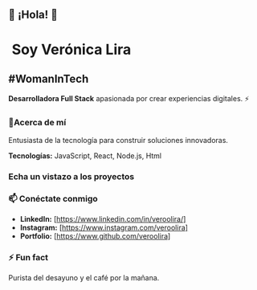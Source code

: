 ## 👋 ¡Hola! 👋

# ‍ **Soy Verónica Lira**
## #WomanInTech

**Desarrolladora Full Stack** apasionada por crear experiencias digitales. ⚡

### 💬Acerca de mí

Entusiasta de la tecnología para construir soluciones innovadoras. 

**Tecnologías:** JavaScript, React, Node.js, Html

###  Echa un vistazo a los proyectos

###  📫 Conéctate conmigo

* **LinkedIn:** [https://www.linkedin.com/in/veroolira/]
* **Instagram:** [https://www.instagram.com/veroolira]
* **Portfolio:** [https://www.github.com/veroolira]

###  ⚡ Fun fact

Purista del desayuno y el café por la mañana.


